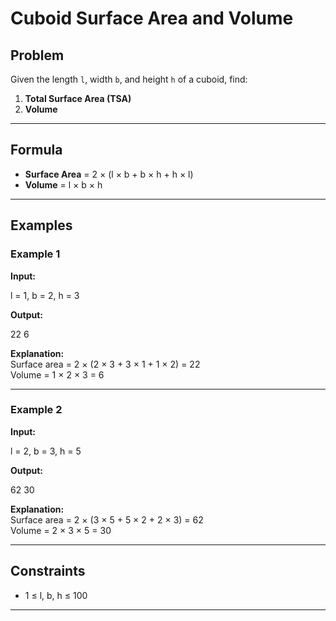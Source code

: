 # Cuboid Surface Area and Volume

## Problem
Given the length `l`, width `b`, and height `h` of a cuboid, find:
1. **Total Surface Area (TSA)**
2. **Volume**

---

## Formula
- **Surface Area** = 2 × (l × b + b × h + h × l)  
- **Volume** = l × b × h

---

## Examples

### Example 1
**Input:**

l = 1, b = 2, h = 3

**Output:**

22 6

**Explanation:**  
Surface area = 2 × (2 × 3 + 3 × 1 + 1 × 2) = 22  
Volume = 1 × 2 × 3 = 6

---

### Example 2
**Input:**

l = 2, b = 3, h = 5

**Output:**

62 30

**Explanation:**  
Surface area = 2 × (3 × 5 + 5 × 2 + 2 × 3) = 62  
Volume = 2 × 3 × 5 = 30

---

## Constraints
- 1 ≤ l, b, h ≤ 100

---
